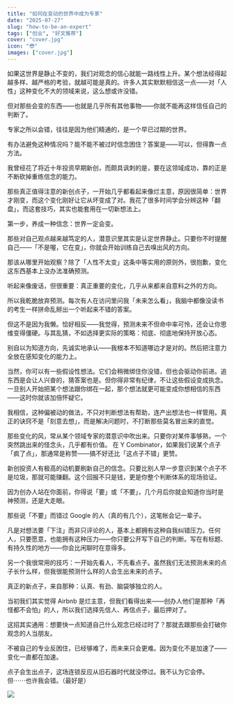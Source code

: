 ```yaml
---
title: "如何在变动的世界中成为专家"
date: "2025-07-27"
slug: "how-to-be-an-expert"
tags: ["创业", "好文推荐"]
cover: "cover.jpg"
icon: "😎"
images: ["cover.jpg"]
---
```

如果这世界是静止不变的，我们对观念的信心就能一路线性上升。某个想法经得起越多样、越严格的考验，就越可能是真的。许多人其实默默相信这一点——对「人性」这种变化不大的领域来说，这么想或许没错。



但对那些会变的东西——也就是几乎所有其他事物——你就不能再这样信任自己的判断了。



专家之所以会错，往往是因为他们精通的，是一个早已过期的世界。



有办法避免这种情况吗？能不能不被过时信念困住？答案是——可以，但得靠一点方法。



我曾经花了将近十年投资早期新创，而颇具讽刺的是，要在这领域成功，靠的正是不断砍掉重练信念的能力。



那些真正值得注意的新创点子，一开始几乎都看起来像烂主意，原因很简单：世界才刚变，而这个变化刚好让它从坏变成了对。我花了很多时间学会分辨这种「翻盘」，而这套技巧，其实也能套用在一切新想法上。



第一步，养成一种信念：世界一定会变。



那些对自己观点越来越笃定的人，潜意识里其实是认定世界静止。只要你不时提醒自己——「不是喔，它在变」，你就会开始训练自己去嗅出风的方向。



那该从哪里开始观察？除了「人性不太变」这条中等实用的原则外，很抱歉，变化这东西基本上没办法准确预测。



听起来像废话，但很重要：真正重要的变化，几乎从来都来自意料之外的方向。



所以我乾脆放弃预测。每次有人在访问里问我「未来怎么看」，我脑中都像没读书的考生一样拼命乱掰出一个听起来不错的答案。



但这不是因为我懒。恰好相反——我觉得，预测未来不但命中率可怜，还会让你思维变得僵硬。与其乱猜，不如选择更实际的策略：彻底、彻底地保持开放心态。



别自以为知道方向，先诚实地承认——我根本不知道哪边才是对的。然后把注意力全放在感知变化的能力上。



当然，你可以有一些假设性想法。它们会稍微绑住你没错，但也会驱动你前进。追东西是会让人兴奋的，猜答案也是。但你得非常有纪律，不让这些假设变成执念。
一旦别人开始把某个想法跟你绑在一起，那个想法就更可能变成你想相信的东西——这时你就该加倍怀疑它。



我相信，这种偏被动的做法，不只对判断想法有帮助，连产出想法也一样管用。真正的诀窍不是「刻意去想」，而是解决问题时，不打断那些莫名冒出来的直觉。



那些变化的风，常从某个领域专家的潜意识中吹出来。只要你对某件事够熟，一个突然跳出来的怪念头，几乎都有价值。
在 Y Combinator，如果我们说某个点子「疯了点」，那通常是称赞——搞不好还比「这点子不错」更赞。



新创投资人有极高的动机要刷新自己的信念。只要比别人早一步意识到某个点子不是垃圾，那就可能赚翻。这个回报不只是钱，更是你整个判断体系的现场验证。



因为创办人站在你面前，你得说「要」或「不要」，几个月后你就会知道你当时是神预测，还是大走眼。



那些说「不要」而错过 Google 的人（真的有几个），这笔帐会记一辈子。



凡是对想法要「下注」而非只评论的人，基本上都拥有这种自我纠错压力。任何人，只要愿意，也能拥有这种压力——你只要公开写下自己的判断。写在有标题、有持久性的地方——你会比闲聊时在意得多。



另一个我很常用的技巧：一开始先看人，不先看点子。虽然我们无法预测未来的点子长什么样，但我很能预测什么样的人会生出未来的点子。



真正的新点子，来自那种：认真、有劲、脑袋够独立的人。



当初我们其实觉得 Airbnb 是烂主意，但我们看得出来——创办人他们是那种「再怪都不会怕」的人，所以我们选择先信人、再信点子，最后押对了。



这招其实通用：想要快一点知道自己什么观念已经过时了？那就去跟那些会打破你观念的人当朋友。



不被自己的专业反困住，已经够难了，而未来只会更难。因为变化不是加速了——变化一直都在加速。



点子会生出点子，这场连锁反应从旧石器时代就没停过。我不认为它会停。
但⋯⋯也许我会错。（最好是）




![](https://prod-files-secure.s3.us-west-2.amazonaws.com/112d0858-5090-4d34-a606-b75eb8d65fd2/46476355-9cf3-4e99-9b7a-3531bc426380/1000202064.png?X-Amz-Algorithm=AWS4-HMAC-SHA256&X-Amz-Content-Sha256=UNSIGNED-PAYLOAD&X-Amz-Credential=ASIAZI2LB466RWKYYH23%2F20250909%2Fus-west-2%2Fs3%2Faws4_request&X-Amz-Date=20250909T234301Z&X-Amz-Expires=3600&X-Amz-Security-Token=IQoJb3JpZ2luX2VjEHYaCXVzLXdlc3QtMiJIMEYCIQDLSSMn4rgW6K5qrffn5k10RKNeIt4voFaOS09fJxmNSQIhAKUHNz0urSlKCOMF7NWxpE2O2UsHFS9iU%2BiHMj2rJ7QSKogECN%2F%2F%2F%2F%2F%2F%2F%2F%2F%2F%2FwEQABoMNjM3NDIzMTgzODA1IgzFNRU61vN6U91giswq3APb4P%2BUUAagwH5%2FW2nBR%2Fz6jxATye%2Br2JK0w7wAOHrHXTlJJDgSrsogcK4ML9%2FJ7qS8Fq5ilgSFGtgRckBKXALlLARKubCG%2BMZTYy14QPi5U%2BkC1M6dYmKLUsZRZJVptakxh7k%2FTcLPGrf6tUVZEVVkm84DwoGJRaKKUcZ8WU78ySN0x1%2F%2BMn%2FT%2FPmPTzfXKsECw7Mbc3jwPN2aPEtG7413qAUYXPWkOemRedXZ%2FTfi1pDA7YDsI7g0HZHqv%2BvkBgKsND48S4npo1OT2l1sdMH6Usw1Zvrln6ys8iuL8%2BoXSnUoZGZRjl1%2BqwsUrv5EOodTipGTdgWeymFRDgshZy0RFRMCnnr%2FneEyL3SkBEXJUOMBobLacmEPQscRaQ1XN3Zo0QUiAp4GE0LYdu67GG09Df6Ey3DKU%2FZnD6v2sXZRvb3APvbIyZW0g99NpykvY740rvImZLk9PbrYb2MrRxDv7D44SVnrDY1q1nvMa3UZtp%2B5spD4W7vU%2FvFFLq9Lph%2BlZZq48IweuTO5NCZ9ENoGZStaRdXJeeZ4xitQI9QgwelTByjrnrsC%2BrTlyrWQQhG94wv2pGhY9FCABNUBylikRvbr0hSUkjM6ncm1ai1TPoUnygjgkDJDDpqPizDFwYLGBjqkATxX%2FBW4DTOvPELyIdtJ3V84l3HJiVuE6ePyMxAJ98aPWhlzKMe%2BaVMXpLuCu8i3hwM3vWVntd6eyHS00aJp%2B5OmJ78Q5jscZY7UugWrPc6D0%2BT4M2CK0pJAD0cLmxOt7dYNFmStRsYUJsjuaRKXXWqptSqPY7LMi2QfH3H%2FJ9wtFxwzRTcd6tUp%2BDTv3GiuIWWXsj2zzfPaLdZ%2BjrlDlUIo%2F18S&X-Amz-Signature=9b5f61bddd8b251870aabe6d89a83582f5ef808f23f397144ae1eca756bd5365&X-Amz-SignedHeaders=host&x-amz-checksum-mode=ENABLED&x-id=GetObject)

